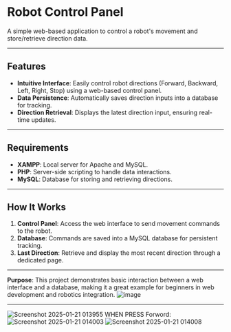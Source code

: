 # Robot Control Panel

A simple web-based application to control a robot's movement and store/retrieve direction data.

---

## Features
- **Intuitive Interface**: Easily control robot directions (Forward, Backward, Left, Right, Stop) using a web-based control panel.
- **Data Persistence**: Automatically saves direction inputs into a database for tracking.
- **Direction Retrieval**: Displays the latest direction input, ensuring real-time updates.

---

## Requirements
- **XAMPP**: Local server for Apache and MySQL.
- **PHP**: Server-side scripting to handle data interactions.
- **MySQL**: Database for storing and retrieving directions.

---

## How It Works
1. **Control Panel**: Access the web interface to send movement commands to the robot.
2. **Database**: Commands are saved into a MySQL database for persistent tracking.
3. **Last Direction**: Retrieve and display the most recent direction through a dedicated page.

---

**Purpose**: This project demonstrates basic interaction between a web interface and a database, making it a great example for beginners in web development and robotics integration.
![image](https://github.com/user-attachments/assets/3befb80a-0956-4f8c-8e51-3a121edd2093)





---

![Screenshot 2025-01-21 013955](https://github.com/user-attachments/assets/eecaaa04-742b-414e-8ad4-0d3e2f0d0931)
WHEN PRESS Forword:
![Screenshot 2025-01-21 014003](https://github.com/user-attachments/assets/e36c481e-ce5c-4f67-9cb7-1cbcf3f23b45)
![Screenshot 2025-01-21 014008](https://github.com/user-attachments/assets/64eb1469-15d1-4422-9a38-9d206af1c991)



